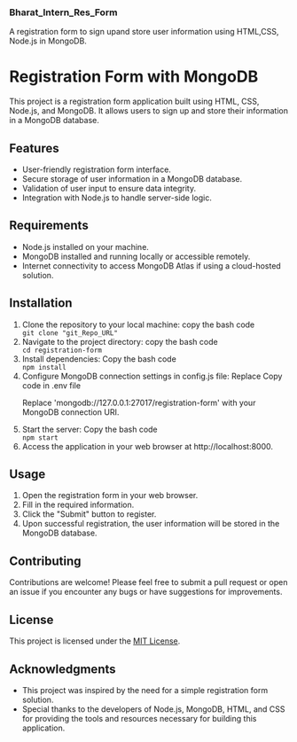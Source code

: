 <h3>Bharat_Intern_Res_Form</h3>
<p>A registration form to sign upand store user information using HTML,CSS, Node.js in MongoDB.</p>

# Registration Form with MongoDB

<p>This project is a registration form application built using HTML, CSS, Node.js, and MongoDB. It allows users to sign up and store their information in a MongoDB database.</p>

<h2>Features</h2>
<ul>
<li>User-friendly registration form interface.</li>
<li>Secure storage of user information in a MongoDB database.</li>
<li>Validation of user input to ensure data integrity.</li>
<li>Integration with Node.js to handle server-side logic.</li>
</ul>

<h2>Requirements</h2>
<ul>
<li>Node.js installed on your machine.</li>
<li>MongoDB installed and running locally or accessible remotely.</li>
<li>Internet connectivity to access MongoDB Atlas if using a cloud-hosted solution.</li>
</ul>

<h2>Installation</h2>
<ol>
<li>Clone the repository to your local machine: copy the bash code</li>
<code>git clone "git_Repo_URL"</code>


<li>Navigate to the project directory: copy the bash code</li>
<code>cd registration-form</code>

<li>Install dependencies: Copy the bash code</li>
<code>npm install</code>



<li>Configure MongoDB connection settings in config.js file: Replace Copy code in .env file</li>
<p>Replace 'mongodb://127.0.0.1:27017/registration-form' with your MongoDB connection URI.</p>

<li>Start the server: Copy the bash code</li>
<code>npm start</code>


<li>Access the application in your web browser at http://localhost:8000.</li>
</ol>

<h2>Usage</h2>
<ol>
<li>Open the registration form in your web browser.</li>
<li>Fill in the required information.</li>
<li>Click the "Submit" button to register.</li>
<li>Upon successful registration, the user information will be stored in the MongoDB database.</li>
</ol>

<h2>Contributing</h2>
<p>Contributions are welcome! Please feel free to submit a pull request or open an issue if you encounter any bugs or have suggestions for improvements.</p>

<h2>License</h2>
<div>This project is licensed under the <a href="#">MIT License</a>.</div>

<h2>Acknowledgments</h2>
<ul>
<li>This project was inspired by the need for a simple registration form solution.</li>
<li>Special thanks to the developers of Node.js, MongoDB, HTML, and CSS for providing the tools and resources necessary for building this application.</li>
</ul>





